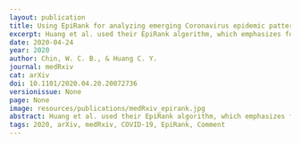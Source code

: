 ```yaml
---
layout: publication
title: Using EpiRank for analyzing emerging Coronavirus epidemic patterns
excerpt: Huang et al. used their EpiRank algorithm, which emphasizes forward-and-backward commuter flow between homes and workplaces, to analyze the distribution patterns of two infectious diseases in Taiwan: the 2009-H1N1 influenza virus and the widespread emergence of the 2000-2008 type 71 enterovirus (EV). 
date: 2020-04-24
year: 2020
author: Chin, W. C. B., & Huang C. Y.
journal: medRxiv
cat: arXiv
doi: 10.1101/2020.04.20.20072736
versionissue: None
page: None
image: resources/publications/medRxiv_epirank.jpg
abstract: Huang et al. used their EpiRank algorithm, which emphasizes forward-and-backward commuter flow between homes and workplaces, to analyze the distribution patterns of two infectious diseases in Taiwan： the 2009-H1N1 influenza virus and the widespread emergence of the 2000-2008 type 71 enterovirus (EV). As this article was being prepared, the spreading mechanism of the novel coronavirus disease now designated as COVID-19 had yet to be identified, but according to the American Centers for Disease Control, its spreading mechanism and patterns are likely more similar to influenza than to other coronaviruses such as Severe Acute Respiratory Syndrome (SARS-CoV-1) or Middle East Respiratory Syndrome (MERS-CoV). To consider potential COVID-19 spatial patterns, we applied EpiRank to the 2003 SARS outbreak in north Taiwan for comparison with H1N1 and EV. SARS was found to be less contagious than H1N1 or EV, but with a significantly higher fatality rate. The characteristics of these diseases determined their specific spatial spreading patterns, as reflected in the different effects of forward and backward commuting movement. Our motivation is to highlight these differences and to illustrate EpiRank spatial patterns for the 2003 SARS outbreak for comparison with EpiRank-determined distributions for the H1N1 and EV outbreaks. Our results indicate that the daytime parameter (i.e., forward movement effect) range was slightly higher (0.5-0.55) for the SARS outbreak than for either the influenza (0.4-0.5) or EV (0.3-0.5) outbreaks, suggesting that the forward-and-backward movements of individuals between residential and core urban areas with concentrated populations were equally important regarding the spread of SARS. While COVID-19 might resemble either SARS or H1N1 in terms of spatial spreading, its daytime parameter is likely somewhere in-between, with backward movement being dominant (similar to H1N1) or with forward and backward movement being equally important (similar to SARS). Building on Huang et al.’s paper, we present an estimated risk distribution pattern for the Taipei Metropolitan Area for a daytime parameter of 0.55.
tags: 2020, arXiv, medRxiv, COVID-19, EpiRank, Comment
---
```

